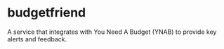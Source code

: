 # budgetfriend
A service that integrates with You Need A Budget (YNAB) to provide key alerts and feedback.

